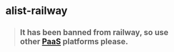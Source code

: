 # alist-railway

> ## It has been banned from railway, so use other [PaaS](https://alist-doc.nn.ci/en/docs/install/paas/) platforms please.
